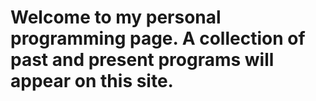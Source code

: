 # Welcome to my personal programming page. A collection of past and present programs will appear on this site.  
